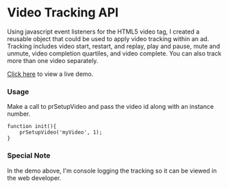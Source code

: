 # Video Tracking API
Using javascript event listeners for the HTML5 video tag, I created a reusable object that could be used to apply video tracking within an ad. Tracking includes video start, restart, and replay, play and pause, mute and unmute, video completion quartiles, and video complete. You can also track more than one video separately.

[Click here](http://www.joebrust.com/projects/video-tracking-api) to view a live demo.

### Usage
Make a call to prSetupVideo and pass the video id along with an instance number.
```
function init(){
	prSetupVideo('myVideo', 1);
}
```

### Special Note
In the demo above, I'm console logging the tracking so it can be viewed in the web developer.